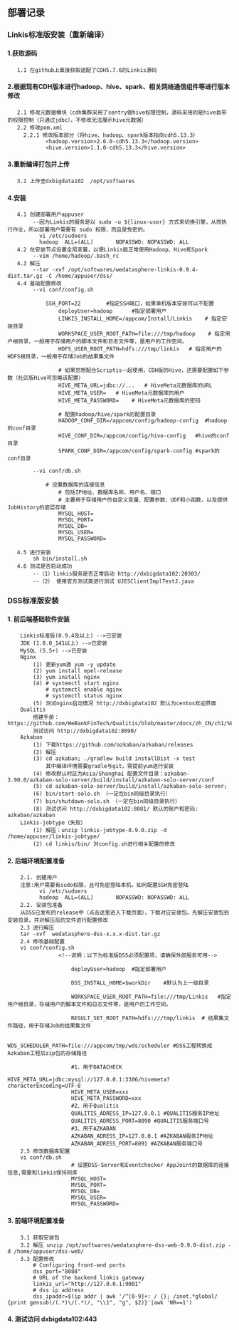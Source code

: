 ## 部署记录

### Linkis标准版安装（重新编译）
#### 1.获取源码
       1.1 在github上直接获取适配了CDH5.7.6的Linkis源码
#### 2.根据现有CDH版本进行hadoop、hive、spark、相关网络通信组件等进行版本修改
       2.1 修改元数据模块（cdh集群采用了sentry做hive权限控制，源码采用的是hive自带的权限控制（只通过jdbc），不修改无法展示hive元数据）
       2.2 修改pom.xml
         2.2.1 修改版本部分（将hive、hadoop、spark版本指向cdh5.13.3）
                <hadoop.version>2.6.0-cdh5.13.3</hadoop.version>
                <hive.version>1.1.0-cdh5.13.3</hive.version>
#### 3.重新编译打包并上传
       3.1 上传至dxbigdata102  /opt/softwares
#### 4.安装
       4.1 创建部署用户appuser
            --因为Linkis的服务是以 sudo -u ${linux-user} 方式来切换引擎，从而执行作业，所以部署用户需要有 sudo 权限，而且是免密的。
              vi /etc/sudoers
              hadoop  ALL=(ALL)       NOPASSWD: NOPASSWD: ALL
       4.2 在安装节点设置全局变量，以便Linkis能正常使用Hadoop、Hive和Spark
            --vim /home/hadoop/.bash_rc
       4.3 解压 
            --tar -xvf /opt/softwares/wedatasphere-linkis-0.9.4-dist.tar.gz -C /home/appuser/dss/
       4.4 基础配置修改
            --vi conf/config.sh  
            
                SSH_PORT=22        #指定SSH端口，如果单机版本安装可以不配置
                    deployUser=hadoop      #指定部署用户
                    LINKIS_INSTALL_HOME=/appcom/Install/Linkis    # 指定安装目录
                    WORKSPACE_USER_ROOT_PATH=file:///tmp/hadoop    # 指定用户根目录，一般用于存储用户的脚本文件和日志文件等，是用户的工作空间。
                    HDFS_USER_ROOT_PATH=hdfs:///tmp/linkis   # 指定用户的HDFS根目录，一般用于存储Job的结果集文件
                
                    # 如果您想配合Scriptis一起使用，CDH版的Hive，还需要配置如下参数（社区版Hive可忽略该配置）
                    HIVE_META_URL=jdbc://...   # HiveMeta元数据库的URL
                    HIVE_META_USER=   # HiveMeta元数据库的用户
                    HIVE_META_PASSWORD=    # HiveMeta元数据库的密码
                    
                    # 配置hadoop/hive/spark的配置目录 
                    HADOOP_CONF_DIR=/appcom/config/hadoop-config  #hadoop的conf目录
                    HIVE_CONF_DIR=/appcom/config/hive-config   #hive的conf目录
                    SPARK_CONF_DIR=/appcom/config/spark-config #spark的conf目录
                    
            --vi conf/db.sh 
            
                # 设置数据库的连接信息
                    # 包括IP地址、数据库名称、用户名、端口
                    # 主要用于存储用户的自定义变量、配置参数、UDF和小函数，以及提供JobHistory的底层存储
                    MYSQL_HOST=
                    MYSQL_PORT=
                    MYSQL_DB=
                    MYSQL_USER=
                    MYSQL_PASSWORD=
                    
       4.5 进行安装
            sh bin/install.sh
       4.6 测试是否启动成功
            --（1）linkis服务是否正常启动 http://dxbigdata102:20303/
            --（2） 使用官方测试类进行测试 UJESClientImplTestJ.java
### DSS标准版安装
#### 1. 前后端基础软件安装
        Linkis标准版(0.9.4及以上) -->已安装
        JDK (1.8.0_141以上) -->已安装
        MySQL (5.5+) -->已安装
        Nginx
            (1) 更新yum源 yum -y update
            (2) yum install epel-release
            (3) yum install nginx
            (4) # systemctl start nginx
                # systemctl enable nginx
                # systemctl status nginx
            (5) 测试nginx启动情况 http://dxbigdata102 默认为centos欢迎界面
        Qualitis
            搭建手册：https://github.com/WeBankFinTech/Qualitis/blob/master/docs/zh_CN/ch1/%E5%BF%AB%E9%80%9F%E6%90%AD%E5%BB%BA%E6%89%8B%E5%86%8C%E2%80%94%E2%80%94%E5%8D%95%E6%9C%BA%E7%89%88.md
            测试访问 http://dxbigdata102:8090/
        Azkaban
            (1) 下载https://github.com/azkaban/azkaban/releases
            (2) 解压
            (3) cd azkaban; ./gradlew build installDist -x test 
                其中编译环境需要gradle与git，需提前yum进行安装
            (4) 修改默认时区为Asia/Shanghai 配置文件目录：azkaban-3.90.0/azkaban-solo-server/build/install/azkaban-solo-server/conf
            (5) cd azkaban-solo-server/build/install/azkaban-solo-server; 
            (6) bin/start-solo.sh （一定在bin同级目录执行）
            (7) bin/shutdown-solo.sh （一定在bin同级目录执行）
            (8) 测试访问 http://dxbigdata102:8081/ 默认的账户和密码: azkaban/azkaban
        Linkis-jobtype（失败）
            (1) 解压：unzip linkis-jobtype-0.9.0.zip -d /home/appuser/linkis-jobtype/
            (2) cd linkis/bin/ 对config.sh进行相关配置的修改
#### 2. 后端环境配置准备
        2.1. 创建用户 
        注意:用户需要有sudo权限，且可免密登陆本机。如何配置SSH免密登陆
              vi /etc/sudoers
              hadoop  ALL=(ALL)       NOPASSWD: NOPASSWD: ALL 
        2.2. 安装包准备
        从DSS已发布的release中（点击这里进入下载页面），下载对应安装包。先解压安装包到安装目录，并对解压后的文件进行配置修改
        2.3 进行解压
        tar -xvf  wedatasphere-dss-x.x.x-dist.tar.gz
        2.4 修改基础配置
        vi conf/config.sh  
                    <!--说明：以下为标准版DSS必须配置项，请确保外部服务可用-->
                    
                        deployUser=hadoop  #指定部署用户
                    
                        DSS_INSTALL_HOME=$workDir    #默认为上一级目录  
                        
                        WORKSPACE_USER_ROOT_PATH=file:///tmp/Linkis   #指定用户根目录，存储用户的脚本文件和日志文件等，是用户的工作空间。
                    
                        RESULT_SET_ROOT_PATH=hdfs:///tmp/linkis  # 结果集文件路径，用于存储Job的结果集文件 
                        
                        WDS_SCHEDULER_PATH=file:///appcom/tmp/wds/scheduler #DSS工程转换成Azkaban工程后zip包的存储路径
                    
                        #1、用于DATACHECK
                        HIVE_META_URL=jdbc:mysql://127.0.0.1:3306/hivemeta?characterEncoding=UTF-8
                        HIVE_META_USER=xxx
                        HIVE_META_PASSWORD=xxx
                        #2、用于Qualitis
                        QUALITIS_ADRESS_IP=127.0.0.1 #QUALITIS服务IP地址
                        QUALITIS_ADRESS_PORT=8090 #QUALITIS服务端口号 
                        #3、用于AZKABAN
                        AZKABAN_ADRESS_IP=127.0.0.1 #AZKABAN服务IP地址
                        AZKABAN_ADRESS_PORT=8091 #AZKABAN服务端口号
        2.5 修改数据库配置
        vi conf/db.sh 
                        # 设置DSS-Server和Eventchecker AppJoint的数据库的连接信息,需要和linkis保持同库
                        MYSQL_HOST=
                        MYSQL_PORT=
                        MYSQL_DB=
                        MYSQL_USER=
                        MYSQL_PASSWORD=
#### 3. 前端环境配置准备
        3.1 获取安装包
        3.2 解压 unzip /opt/softwares/wedatasphere-dss-web-0.9.0-dist.zip -d /home/appuser/dss-web/
        3.3 配置修改
            # Configuring front-end ports
            dss_port="8088"
            # URL of the backend linkis gateway
            linkis_url="http://127.0.0.1:9001"
            # dss ip address
            dss_ipaddr=$(ip addr | awk '/^[0-9]+: / {}; /inet.*global/ {print gensub(/(.*)\/(.*)/, "\\1", "g", $2)}'|awk 'NR==1')
#### 4. 测试访问 dxbigdata102:443
